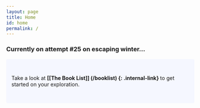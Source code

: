 ```yaml
---
layout: page
title: Home
id: home
permalink: /
---
```


### Currently on attempt #25 on escaping winter...

<p style="padding: 3em 1em; background: #f5f7ff; border-radius: 4px;">
  Take a look at <span style="font-weight: bold"> [[The Book List]] (/booklist) {: .internal-link} </span> to get started on your exploration.
</p>


<style>
  .wrapper {
    max-width: 46em;
  }
</style>
